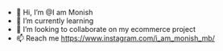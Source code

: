 - 👋 Hi, I’m @I am Monish
- 🌱 I’m currently learning 
- 💞️ I’m looking to collaborate on my ecommerce project
- 📫 Reach me https://www.instagram.com/i_am_monish_mb/
<!---
IamMonish1995/IamMonish1995 is a ✨ special ✨ repository because its `README.md` (this file) appears on your GitHub profile.
You can click the Preview link to take a look at your changes.
--->
